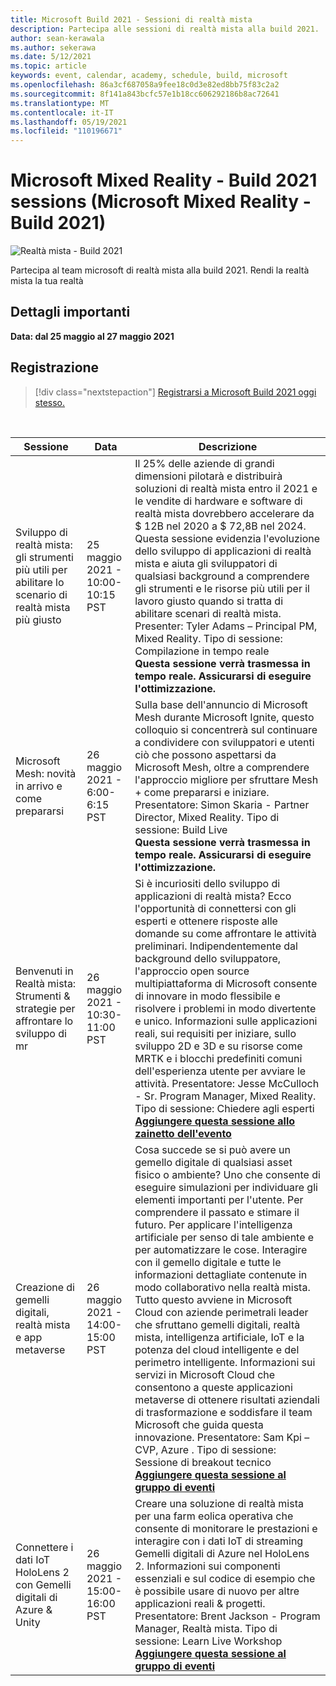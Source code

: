 ```yaml
---
title: Microsoft Build 2021 - Sessioni di realtà mista
description: Partecipa alle sessioni di realtà mista alla build 2021.
author: sean-kerawala
ms.author: sekerawa
ms.date: 5/12/2021
ms.topic: article
keywords: event, calendar, academy, schedule, build, microsoft
ms.openlocfilehash: 86a3cf687058a9fee18c0d3e82ed8bb75f83c2a2
ms.sourcegitcommit: 8f141a843bcfc57e1b18cc606292186b8ac72641
ms.translationtype: MT
ms.contentlocale: it-IT
ms.lasthandoff: 05/19/2021
ms.locfileid: "110196671"
---
```

# <a name="microsoft-mixed-reality---build-2021-sessions"></a>Microsoft Mixed Reality - Build 2021 sessions (Microsoft Mixed Reality - Build 2021)

![Realtà mista - Build 2021](images/mr_build_banner.png)

Partecipa al team microsoft di realtà mista alla build 2021. Rendi la realtà mista la tua realtà

## <a name="important-details"></a>Dettagli importanti

**Data: dal 25 maggio al 27 maggio 2021**

## <a name="registration"></a>Registrazione

> [!div class="nextstepaction"] 
> [Registrarsi a Microsoft Build 2021 oggi stesso.](https://register.build.microsoft.com/)

<br>

|Sessione|Data|Descrizione|
|-------------|-------------|-----|
| Sviluppo di realtà mista: gli strumenti più utili per abilitare lo scenario di realtà mista più giusto|25 maggio 2021 - 10:00-10:15 PST|Il 25% delle aziende di grandi dimensioni pilotarà e distribuirà soluzioni di realtà mista entro il 2021 e le vendite di hardware e software di realtà mista dovrebbero accelerare da $ 12B nel 2020 a $ 72,8B nel 2024. Questa sessione evidenzia l'evoluzione dello sviluppo di applicazioni di realtà mista e aiuta gli sviluppatori di qualsiasi background a comprendere gli strumenti e le risorse più utili per il lavoro giusto quando si tratta di abilitare scenari di realtà mista. Presenter: Tyler Adams – Principal PM, Mixed Reality. Tipo di sessione: Compilazione in tempo reale <br><b>Questa sessione verrà trasmessa in tempo reale. Assicurarsi di eseguire l'ottimizzazione.</b>|
| Microsoft Mesh: novità in arrivo e come prepararsi|26 maggio 2021 - 6:00-6:15 PST|Sulla base dell'annuncio di Microsoft Mesh durante Microsoft Ignite, questo colloquio si concentrerà sul continuare a condividere con sviluppatori e utenti ciò che possono aspettarsi da Microsoft Mesh, oltre a comprendere l'approccio migliore per sfruttare Mesh + come prepararsi e iniziare. Presentatore: Simon Skaria - Partner Director, Mixed Reality. Tipo di sessione: Build Live<br><b>Questa sessione verrà trasmessa in tempo reale. Assicurarsi di eseguire l'ottimizzazione.</b>|
| Benvenuti in Realtà mista: Strumenti & strategie per affrontare lo sviluppo di mr|26 maggio 2021 - 10:30-11:00 PST| Si è incuriositi dello sviluppo di applicazioni di realtà mista? Ecco l'opportunità di connettersi con gli esperti e ottenere risposte alle domande su come affrontare le attività preliminari. Indipendentemente dal background dello sviluppatore, l'approccio open source multipiattaforma di Microsoft consente di innovare in modo flessibile e risolvere i problemi in modo divertente e unico. Informazioni sulle applicazioni reali, sui requisiti per iniziare, sullo sviluppo 2D e 3D e su risorse come MRTK e i blocchi predefiniti comuni dell'esperienza utente per avviare le attività. Presentatore: Jesse McCulloch - Sr. Program Manager, Mixed Reality. Tipo di sessione: Chiedere agli esperti<br><b>[Aggiungere questa sessione allo zainetto dell'evento](https://mybuild.microsoft.com/sessions/6e69bf88-10ba-45a2-a2d0-bee591d703d5)</b>|
| Creazione di gemelli digitali, realtà mista e app metaverse|26 maggio 2021 - 14:00-15:00 PST|Cosa succede se si può avere un gemello digitale di qualsiasi asset fisico o ambiente?  Uno che consente di eseguire simulazioni per individuare gli elementi importanti per l'utente. Per comprendere il passato e stimare il futuro. Per applicare l'intelligenza artificiale per senso di tale ambiente e per automatizzare le cose.  Interagire con il gemello digitale e tutte le informazioni dettagliate contenute in modo collaborativo nella realtà mista.  Tutto questo avviene in Microsoft Cloud con aziende perimetrali leader che sfruttano gemelli digitali, realtà mista, intelligenza artificiale, IoT e la potenza del cloud intelligente e del perimetro intelligente.  Informazioni sui servizi in Microsoft Cloud che consentono a queste applicazioni metaverse di ottenere risultati aziendali di trasformazione e soddisfare il team Microsoft che guida questa innovazione. Presentatore: Sam Kpi – CVP, Azure . Tipo di sessione: Sessione di breakout tecnico<br><b>[Aggiungere questa sessione al gruppo di eventi](https://mybuild.microsoft.com/sessions/f06287c8-8e56-452f-ae2f-e739c2be4870)</b>|
| Connettere i dati IoT HoloLens 2 con Gemelli digitali di Azure & Unity|26 maggio 2021 - 15:00-16:00 PST| Creare una soluzione di realtà mista per una farm eolica operativa che consente di monitorare le prestazioni e interagire con i dati IoT di streaming Gemelli digitali di Azure nel HoloLens 2. Informazioni sui componenti essenziali e sul codice di esempio che è possibile usare di nuovo per altre applicazioni reali & progetti. Presentatore: Brent Jackson - Program Manager, Realtà mista. Tipo di sessione: Learn Live Workshop<br><b>[Aggiungere questa sessione al gruppo di eventi](https://mybuild.microsoft.com/sessions/815a692f-398b-4772-ac18-c021f5116757)</b>|